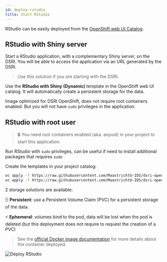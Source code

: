 ```yaml
---
id: deploy-rstudio
title: Start RStudio
---
```


RStudio can be easily deployed from the [OpenShift web UI Catalog](https://app.dsri.unimaas.nl:8443/console/catalog).

## RStudio with Shiny server

Start a RStudio application, with a complementary Shiny server, on the DSRI. You will be able to access the application via an URL generated by the DSRI.

> Use this solution if you are starting with the DSRI.

Use the **RStudio with Shiny (Dynamic)** template in the OpenShift web UI catalog. It will automatically create a persistent storage for the data.

Image optimized for DSRI OpenShift, does not require root containers enabled. But you will not have `sudo` privileges in the application.

## RStudio with root user

> 🔒 You need root containers enabled (aka. anyuid) in your project to start this application.

Run RStudio with `sudo` privileges, can be useful if need to install additional packages that requires `sudo`

Create the templates in your project catalog:

```bash
oc apply -f https://raw.githubusercontent.com/MaastrichtU-IDS/dsri-openshift-applications/main/templates-anyuid/template-rstudio-root-persistent.yml
oc apply -f https://raw.githubusercontent.com/MaastrichtU-IDS/dsri-openshift-applications/main/templates-anyuid/template-rstudio-root-ephemeral.yml
```

2 storage solutions are available:

🗄️ **Persistent**: use a Persistent Volume Claim (PVC) for a persistent storage of the data.

⚡ **Ephemeral**: volumes bind to the pod, data will be lost when the pod is deleted (but this deployment does not require to request the creation of a PVC)

> See the [official Docker image documentation](https://github.com/rocker-org/rocker/wiki/Using-the-RStudio-image) for more details about the container deployed.

<img src="/dsri-documentation/img/screenshot-deploy-rstudio.png" alt="Deploy RStudio" style="max-width: 100%; max-height: 100%;" />